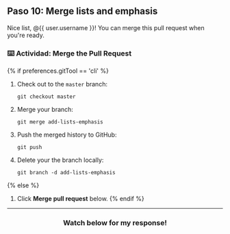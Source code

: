 ## Paso 10: Merge lists and emphasis

Nice list, @{{ user.username }}! You can merge this pull request when you're ready.

### :keyboard: Actividad: Merge the Pull Request

{% if preferences.gitTool == 'cli' %}
1. Check out to the `master` branch:
    ```shell
    git checkout master
    ```
2. Merge your branch:
    ```shell
    git merge add-lists-emphasis
    ```
3. Push the merged history to GitHub:
    ```shell
    git push
    ```
4. Delete your the branch locally:
    ```shell
    git branch -d add-lists-emphasis
    ```
{% else %}
1. Click **Merge pull request** below.
{% endif %}

<hr>
<h3 align="center">Watch below for my response!</h3>
